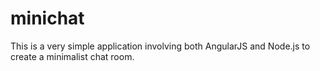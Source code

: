 # minichat
This is a very simple application involving both AngularJS and Node.js to create a minimalist chat room.
